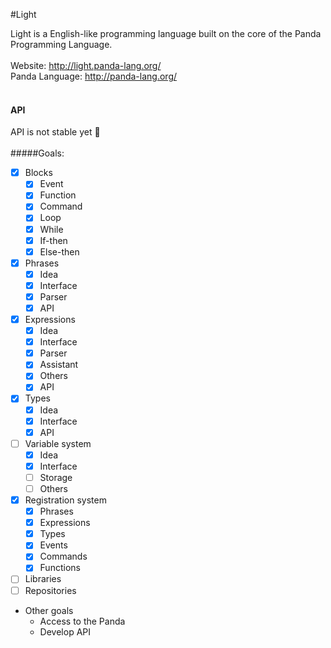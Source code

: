 #Light

Light is a English-like programming language built on the core of the Panda Programming Language.
<br>
<br>
Website: http://light.panda-lang.org/
<br>
Panda Language: http://panda-lang.org/
<br>
<br>
#### API
API is not stable yet :red_circle:
<br>
<br>
#####Goals:
- [x] Blocks
  - [x] Event
  - [x] Function
  - [x] Command
  - [x] Loop
  - [x] While
  - [x] If-then
  - [x] Else-then
- [x] Phrases
  - [x] Idea
  - [x] Interface
  - [x] Parser
  - [x] API
- [x] Expressions
  - [x] Idea
  - [x] Interface
  - [x] Parser
  - [x] Assistant
  - [x] Others
  - [x] API
- [x] Types
  - [x] Idea
  - [x] Interface
  - [x] API
- [ ] Variable system
  - [x] Idea
  - [x] Interface
  - [ ] Storage
  - [ ] Others
- [x] Registration system
  - [x] Phrases
  - [x] Expressions
  - [x] Types
  - [x] Events
  - [x] Commands
  - [x] Functions
- [ ] Libraries
- [ ] Repositories

- Other goals
  - Access to the Panda
  - Develop API
